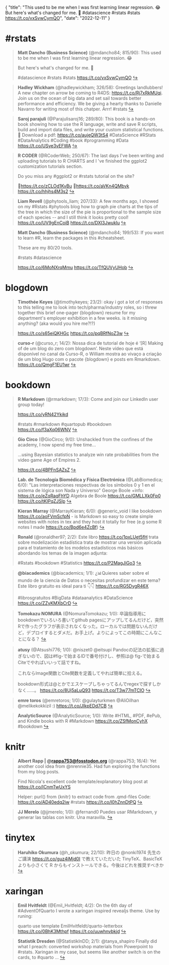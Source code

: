 {
  "title": "This used to be me when I was first learning linear regression. 😂 But here's what's changed for me. 🧵 #datascience #rstats #stats https://t.co/vxSvwCymQO",
  "date": "2022-12-11"
}

# #rstats

> **Matt Dancho (Business Science)** (@mdancho84; 815/90): This used to be me when I was first learning linear regression. 😂
> >
> But here's what's changed for me. 🧵
> >
> #datascience #rstats #stats https://t.co/vxSvwCymQO  [&#8618;](https://twitter.com/mdancho84/status/1601279504462516224)

<!-- -->


> **Hadley Wickham** (@hadleywickham; 326/58): Greetings landlubbers! A new chapter on arrow be coming to R4DS: https://t.co/Rj7xRkMUqi. Join us on the ocean of big data and set sail towards better performance and efficiency. We be giving a hearty thanks to Danielle Navarro for writing most of this chatper. Arrr! #rstats  [&#8618;](https://twitter.com/hadleywickham/status/1601267755637870593)

<!-- -->


> **Saroj parajuli** (@Parajulisaroj16; 289/80): This book is a hands-on book showing how to use the R language, write and save R scripts, build and import data files, and write your custom statistical functions.
> 🔗 Download a pdf: https://t.co/aujeQW3tS4 #DataScience #RStats #DataAnalytics #Coding #book #programming #Data https://t.co/USye3vEFWA  [&#8618;](https://twitter.com/Parajulisaroj16/status/1601387887395713024)

<!-- -->


> **R CODER** (@RCoderWeb; 250/67): The last days I've been writing and uploading tutorials to R CHARTS and I 've finished the ggplot2 customization tutorials section.
> >
> Do you miss any #ggplot2  or #rstats tutorial on the site?
> >
> 🔗https://t.co/zCLOd1KvBu
> 🔗https://t.co/aVKn4QMbvk https://t.co/hhjhs4M3s2  [&#8618;](https://twitter.com/RCoderWeb/status/1601297054575529984)

<!-- -->


> **Liam Revell** (@phytools_liam; 207/33): A few months ago, I showed on my #Rstats #phytools blog how to graph pie charts at the tips of the tree in which the size of the pie is proportional to the sample size of each species -- and I still think it looks pretty cool! https://t.co/UV9gEnCoiB https://t.co/DXI3JwukIu  [&#8618;](https://twitter.com/phytools_liam/status/1601345584320823296)

<!-- -->


> **Matt Dancho (Business Science)** (@mdancho84; 199/53): If you want to learn #R, learn the packages in this #cheatsheet. 
> >
> These are my 80/20 tools. 
> >
> #rstats #datascience
> >
> https://t.co/6MoNXrqMmu https://t.co/TfQUVyUHob  [&#8618;](https://twitter.com/mdancho84/status/1601571690835755008)

<!-- -->


# blogdown

> **Timothée Keyes** (@timothykeyes; 23/2): okay i got a lot of responses to this telling me to look into tech/pharma/industry roles, so i threw together this brief one-pager {blogdown} resume for my department's employer exhibition in a few weeks. is it missing anything? (aka would you hire me?!?)
> >
> https://t.co/s65eiQKHGc https://t.co/pqBRfNoZ3w  [&#8618;](https://twitter.com/timothykeyes/status/1599599585747697664)

<!-- -->


> **curso-r** (@curso_r; 14/2): Nossa dica de tutorial de hoje é ‘[R] Making of de um blog do zero com blogdown’. Neste vídeo que está disponível no canal da Curso-R, o William mostra ao vivaço a criação de um blog Hugo com o pacote {blogdown} e posts em Rmarkdown. https://t.co/QmgF1EU1wr  [&#8618;](https://twitter.com/curso_r/status/1600674232283066368)

<!-- -->


# bookdown

> **R Markdown** (@rmarkdown; 17/3): Come and join our LinkedIn user group today!
> >
> https://t.co/yRN42Ykikd
> >
> #rstats #rmarkdown #quartopub #bookdown https://t.co/f3aXq06WNV  [&#8618;](https://twitter.com/rmarkdown/status/1600972134750490624)

<!-- -->


> **Gio Circo** (@GioCirco; 9/0): Unshackled from the confines of the academy, I now spend my free time...
> >
> ...using Bayesian statistics to analyze win rate probabilities from the video game Age of Empires 2.
> >
> https://t.co/4BPFnSAZsZ  [&#8618;](https://twitter.com/GioCirco/status/1599767278454681606)

<!-- -->


> **Lab. de Tecnología Biomédica y Física Electrónica** (@LabBiomedica; 6/0): "Las interpretaciones respectivas de los símbolos 0 y 1 en el sistema de lógica son Nada y Universo"
> George Boole
> +info: https://t.co/eZqRaqFhYD
> Algebra de Boole
> https://t.co/GMLLXk0Fp0 https://t.co/tKIPqZJSlp  [&#8618;](https://twitter.com/LabBiomedica/status/1600828238582153218)

<!-- -->


> **Kieran Marray** (@MarrayKieran; 6/0): @generic_void I like bookdown https://t.co/aoFVmScfpN - is Markdown so easy to create simple websites with notes in tex and they host it totally for free (e.g some R notes I made https://t.co/Bpd6e4ZcBf)  [&#8618;](https://twitter.com/MarrayKieran/status/1600777447456530432)

<!-- -->


> **Ronald** (@ronaldher97; 2/2): Este libro https://t.co/1pxLUet5fH trata sobre modelización estadística trata de mostrar una versión aplicada para el tratamiento de los modelos estadísticos más básicos abordando los temas de la imagen adjunta:
> >
> #Rstats #bookdown #Statistics https://t.co/P2MagJiGo3  [&#8618;](https://twitter.com/ronaldher97/status/1601412492277608449)

<!-- -->


> **@biacademics** (@biacademics; 1/1): ¿📊Quieres saber sobre el mundo de la ciencia de Datos  o necesitas profundizar en este tema? 
> Este libro gratuito es ideal para ti 👇👇
> https://t.co/RG5DygR46X
> >
> #librosgratuitos #BigData #dataanalytics #DataScience https://t.co/ZZyKMXbCrD  [&#8618;](https://twitter.com/biacademics/status/1600618033533296644)

<!-- -->


> **Tomokazu NOMURA** (@NomuraTomokazu; 1/0): 卒論指導用にbookdownでいろいろ書いてgithub pagesにアップしてるんだけど，突然Rで作ったグラフが表示されなくなった。ローカルでは問題ないんだけど，デプロイするとダメだ。お手上げ。よりによってこの時期にこんなことになる？  [&#8618;](https://twitter.com/NomuraTomokazu/status/1600880358681382912)

<!-- -->


> **atusy** (@Atsushi776; 1/0): @niszet0 @eitsupi Pandocの記法の拡張に過ぎないので、図は#fig-で始まるIDで番号付けし、参照は@ fig-で始まるCiteでやればいいって話ですね。
> >
> これならImage関数とCite関数を定義してやれば簡単に拾える。
> >
> bookdown形式は\@とかでエスケープしちゃってるんでregexで探すしかなく……。
> https://t.co/8Uj5aLuQ93 https://t.co/T3w77mTCIO  [&#8618;](https://twitter.com/Atsushi776/status/1600854925441134592)

<!-- -->


> **emre toros** (@emretoros; 1/0): @gulayturkmen @AliOilhan @melikekokkizil :) https://t.co/JIkpEDd7CB  [&#8618;](https://twitter.com/emretoros/status/1600105562620006403)

<!-- -->


> **AnalyticSource** (@AnalyticSource; 1/0): Write #HTML, #PDF, #ePub, and Kindle books with R #Markdown https://t.co/ZSfMonCyhX #bookdown  [&#8618;](https://twitter.com/AnalyticSource/status/1599680550843060224)

<!-- -->


# knitr

> **Albert Rapp | @rappa753@fosstodon.org** (@rappa753; 16/4): Yet another cool idea from @nrennie35. Had fun exploring the functions from my blog posts.
> >
> Find Nicola's excellent code template/explanatory blog post at https://t.co/ICnmTwUxYS
> >
> Helper: purl() from {knitr} to extract code from .qmd-files
> Code: https://t.co/AD40edq2iw
> #rstats https://t.co/l0hZnnDtPQ  [&#8618;](https://twitter.com/rappa753/status/1600554500632158208)

<!-- -->


> **JJ Merelo** (@jjmerelo; 1/0): @fernand0 Puedes usar RMarkdown, y generar las tablas con knitr. Una maravilla.  [&#8618;](https://twitter.com/jjmerelo/status/1601171760514146304)

<!-- -->


# tinytex

> **Haruhiko Okumura** (@h_okumura; 22/10): 昨日の @nonki1974 先生のご講演 https://t.co/guz4iMjd0I で教えていただいた TinyTeX、BasicTeX よりも小さくて R からもインストールできる。今後はどれを推奨すべきか  [&#8618;](https://twitter.com/h_okumura/status/1601735646028394496)

<!-- -->


# xaringan

> **Emil Hvitfeldt** (@Emil_Hvitfeldt; 4/2): On the 6th day of #AdventOfQuarto I wrote a xaringan inspired revealjs theme. Use by runing: 
> >
> quarto use template EmilHvitfeldt/quarto-letterbox
> https://t.co/0BhK3Mthpf https://t.co/uuwhnvbkjd  [&#8618;](https://twitter.com/Emil_Hvitfeldt/status/1600262776210935808)

<!-- -->


> **Statistik Dresden** (@StatistikInDD; 2/1): @tanya_shapiro Finally did what I preach: converted workshop materials from Powerpoint to #rstats. Xaringan in my case, but seems like another switch is on the cards, to #quarto ...  [&#8618;](https://twitter.com/StatistikInDD/status/1600758449499181056)

<!-- -->


